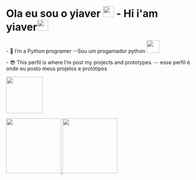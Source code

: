 <h1>Ola eu sou o yiaver <img src="https://raw.githubusercontent.com/MartinHeinz/MartinHeinz/master/wave.gif" width="30px" height="30px"> - Hi i'am yiaver<img src="https://raw.githubusercontent.com/MartinHeinz/MartinHeinz/master/wave.gif" width="30px" height="30px"> </h1>

<p>
 - 🌱 I’m a Python programer --Sou um progamador python <img src="https://i.pinimg.com/originals/2f/9c/11/2f9c11f9e55efbf1791f12c06d60729b.jpg" width="35px" height="35px">
</p>
<p>
- 😎 This perfil is where I’m post my projects and prototypes. -- esse perfil é onde eu posto meus projetos e protótipos
 </p>
 <p>
 <img src="http://clubedosgeeks.com.br/wp-content/uploads/2016/01/dormrm.gif" width="100px" height="100px"></p>

<div>
<a href="https://github.com/yiaver">
<img height="150em" src=https://github-readme-stats.vercel.app/api?username=yiaver&show_icons=true&theme=chartreuse-dark&include_all_commits=true&count_private=false"/>
<img height="150em" src="https://github-readme-stats.vercel.app/api/top-langs/?username=yiaver&layout=compact&langs_count=7&theme=chartreuse-dark"/>
</div>
